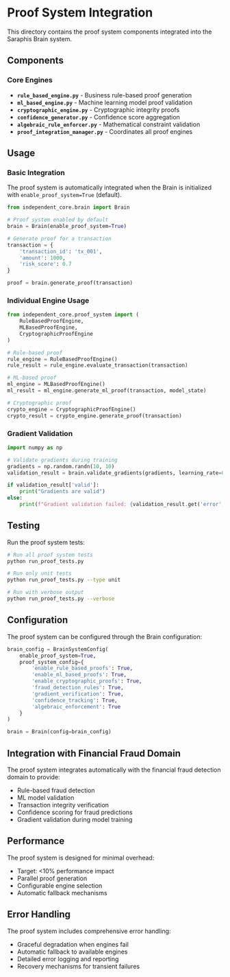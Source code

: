 # Proof System Integration

This directory contains the proof system components integrated into the Saraphis Brain system.

## Components

### Core Engines
- **`rule_based_engine.py`** - Business rule-based proof generation
- **`ml_based_engine.py`** - Machine learning model proof validation  
- **`cryptographic_engine.py`** - Cryptographic integrity proofs
- **`confidence_generator.py`** - Confidence score aggregation
- **`algebraic_rule_enforcer.py`** - Mathematical constraint validation
- **`proof_integration_manager.py`** - Coordinates all proof engines

## Usage

### Basic Integration
The proof system is automatically integrated when the Brain is initialized with `enable_proof_system=True` (default).

```python
from independent_core.brain import Brain

# Proof system enabled by default
brain = Brain(enable_proof_system=True)

# Generate proof for a transaction
transaction = {
    'transaction_id': 'tx_001',
    'amount': 1000,
    'risk_score': 0.7
}

proof = brain.generate_proof(transaction)
```

### Individual Engine Usage
```python
from independent_core.proof_system import (
    RuleBasedProofEngine,
    MLBasedProofEngine, 
    CryptographicProofEngine
)

# Rule-based proof
rule_engine = RuleBasedProofEngine()
rule_result = rule_engine.evaluate_transaction(transaction)

# ML-based proof
ml_engine = MLBasedProofEngine()
ml_result = ml_engine.generate_ml_proof(transaction, model_state)

# Cryptographic proof
crypto_engine = CryptographicProofEngine()
crypto_result = crypto_engine.generate_proof(transaction)
```

### Gradient Validation
```python
import numpy as np

# Validate gradients during training
gradients = np.random.randn(10, 10)
validation_result = brain.validate_gradients(gradients, learning_rate=0.001)

if validation_result['valid']:
    print("Gradients are valid")
else:
    print(f"Gradient validation failed: {validation_result.get('error', 'Unknown error')}")
```

## Testing

Run the proof system tests:

```bash
# Run all proof system tests
python run_proof_tests.py

# Run only unit tests
python run_proof_tests.py --type unit

# Run with verbose output
python run_proof_tests.py --verbose
```

## Configuration

The proof system can be configured through the Brain configuration:

```python
brain_config = BrainSystemConfig(
    enable_proof_system=True,
    proof_system_config={
        'enable_rule_based_proofs': True,
        'enable_ml_based_proofs': True, 
        'enable_cryptographic_proofs': True,
        'fraud_detection_rules': True,
        'gradient_verification': True,
        'confidence_tracking': True,
        'algebraic_enforcement': True
    }
)

brain = Brain(config=brain_config)
```

## Integration with Financial Fraud Domain

The proof system integrates automatically with the financial fraud detection domain to provide:

- Rule-based fraud detection
- ML model validation 
- Transaction integrity verification
- Confidence scoring for fraud predictions
- Gradient validation during model training

## Performance

The proof system is designed for minimal overhead:
- Target: <10% performance impact
- Parallel proof generation
- Configurable engine selection
- Automatic fallback mechanisms

## Error Handling

The proof system includes comprehensive error handling:
- Graceful degradation when engines fail
- Automatic fallback to available engines
- Detailed error logging and reporting
- Recovery mechanisms for transient failures